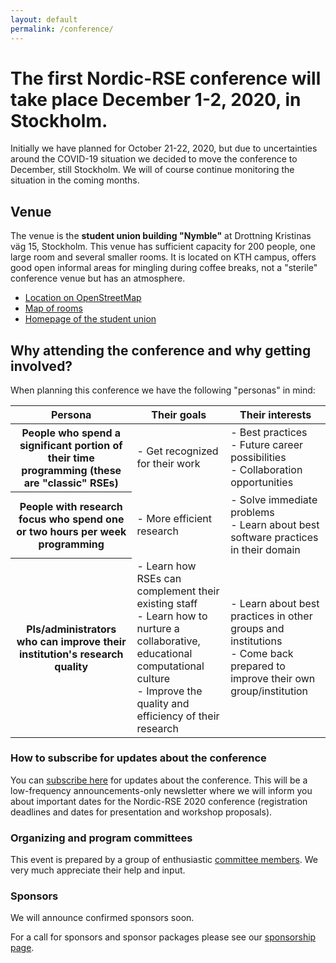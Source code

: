 ```yaml
---
layout: default
permalink: /conference/
---
```


# The first Nordic-RSE conference will take place **December 1-2, 2020, in Stockholm**.

Initially we have planned for October 21-22, 2020, but due to uncertainties
around the COVID-19 situation we decided to move the conference to December,
still Stockholm.  We will of course continue monitoring the situation in the
coming months.


## Venue

The venue is the **student union building "Nymble"** at Drottning Kristinas väg 15,
Stockholm. This venue has sufficient capacity for 200 people, one large room
and several smaller rooms.  It is located on KTH campus, offers good open
informal areas for mingling during coffee breaks, not a "sterile" conference
venue but has an atmosphere.

- [Location on OpenStreetMap](https://www.openstreetmap.org/?mlat=59.34727&mlon=18.07057#map=19/59.34727/18.07057)
- [Map of rooms](https://ths.kth.se/en/general/nymble-osqvik/maps)
- [Homepage of the student union](https://ths.kth.se/en/general/nymble-osqvik)


## Why attending the conference and why getting involved?

When planning this conference we have the following "personas" in mind:

<table class="table">
  <thead>
    <tr>
      <th scope="col">Persona</th>
      <th scope="col">Their goals</th>
      <th scope="col">Their interests</th>
    </tr>
  </thead>
  <tbody>
    <tr>
      <th scope="row">People who spend a significant portion
                      of their time programming
                      (these are "classic" RSEs)</th>
      <td>- Get recognized for their work</td>
      <td>- Best practices <br>
          - Future career possibilities <br>
          - Collaboration opportunities</td>
    </tr>
    <tr>
      <th scope="row">People with research focus who spend
                      one or two hours per week programming</th>
      <td>- More efficient research</td>
      <td>- Solve immediate problems <br>
          - Learn about best software practices in their domain</td>
    </tr>
    <tr>
      <th scope="row">PIs/administrators who can improve
                      their institution's research quality</th>
      <td>- Learn how RSEs can complement their existing staff <br>
          - Learn how to nurture a collaborative, educational computational culture <br>
          - Improve the quality and efficiency of their research</td>
      <td>- Learn about best practices in other groups and institutions <br>
          - Come back prepared to improve their own group/institution</td>
    </tr>
  </tbody>
</table>


### How to subscribe for updates about the conference

You can [subscribe here](https://neic.no/mailman/listinfo/nordic-rse-announcements) for updates about the conference.
This will be a low-frequency announcements-only newsletter where we will inform
you about important dates for the Nordic-RSE 2020 conference (registration
deadlines and dates for presentation and workshop proposals).


### Organizing and program committees

This event is prepared by a group of enthusiastic [committee members](/conference/team/).
We very much appreciate their help and input.


### Sponsors

We will announce confirmed sponsors soon.

For a call for sponsors and sponsor packages please see our [sponsorship page](/conference/sponsors/).
